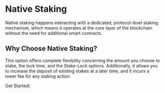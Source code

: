 # Native Staking

Native staking happens interacting with a dedicated, protocol-level staking mechanism, which means it operates at the core layer of the blockchain without the need for additional smart contracts.

## Why Choose Native Staking?

This option offers complete flexibility concerning the amount you choose to stake, the lock time, and the Stake-Lock options. Additionally, it allows you to increase the deposit of existing stakes at a later time, and it incurs a lower fee for any staking action.

Get Started\
